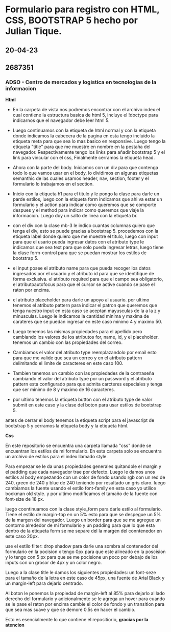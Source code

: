 # Formulario para registro con HTML, CSS, BOOTSTRAP 5 hecho por Julian Tique.
## 20-04-23
## 2687351
### ADSO - Centro de mercados y logistica en tecnologias de la informacion 

**Html**

- En la carpeta de vista nos podremos encontrar con el archivo index el cual contiene la estructura basica de html 5, incluye el !doctype para indicarnos que el navegador debe leer html 5.
- Luego continuamos con la etiqueta de html normal y con la etiqueta <head> donde indicamos la cabecera de la pagina en esta tengo incluido la etiqueta meta para que sea lo mas basico en responsive.  Luego tengo la etiqueta "title" para que me muestre en nombre en la pestaña del navegador. Respectivamente tengo los links para añadir bootstrap 5 y el link para vincular con el css, Finalmente cerramos la etiqueta head.
  
- Ahora con la parte del body. Iniciamos con un div para que contenga todo lo que vamos usar en el body, lo dividimos en algunas etiquetas semanthic de las cuales usamos header, nav, section, footer y el formulario lo trabajamos en el section.  
- Inicio con la etiqueta h1 para el titulo y le pongo la clase para darle un parde estilos, luego con la etiqueta form indicamos que ahi va estar un formulario y el action para indicar como queremos que se comporte despues y el method para indicar como queremos que viaje la informacion. Luego doy un salto de linea con la etiqueta br.
  
- con el div con la clase mb-3 le indico cuantas columnas quiero que tenga el div, esto se puede gracias a bootstrap 5. procedemos con la etiqueta label donde quiero que me muestre el titulo, luego con input para que el usario pueda ingresar datos con el atributo type le indicamos que sea text para que solo pueda ingresar letras, luego tiene la clase form-control para que se puedan mostrar los estilos de bootstrap 5. 
- el input posee el atributo name para que pueda recoger los datos ingresados por el usuario y el atributo id para que se identifique de forma exclusiva. el atributo required para que el campo sea obligatorio, el atributoautofocus para que el cursor se active cuando se pase el raton por encima. 
- el atributo placeholder para darle un apoyo al usuario. por ultimo tenemos el atributo pattern para indicar el patron que queremos que tenga nuestro input en esta caso se aceptan mayusculas de la a la z y minusculas. Luego le indicamos la cantidad minima y maxima de carateres que se puedan ingresar en este caso minimo 4 y maximo 50.
  
- Luego tenemos las mismas propiedades para el apellido pero cambiando los valores de los atributos for, name, id, y el placeholder. tenemos un cambio con las propiedades del correo. 
  
- Cambiamos el valor del atributo type reemplazandolo por email esto para que me valide que sea un correo y en el atributo pattern delimitando el limite de caracteres en este caso 100.
  
- Tambien tenemos un cambio con las propiedades de la contraseña cambiando el valor del atributo type por un password y el atributo pattern esta configurado para que admita carcteres especiales y tenga que ser minimo de 8 y maximo de 16 caracteres. 
  
- por ultimo tenemos la etiqueta button con el atributo type de valor submit en este caso y la clase del boton para usar estilos de bootstrap 5.
  
antes de cerrar el body tenemos la etiqueta script para el javascript de bootstrap 5 y cerramos la etiqueta body y la etiqueta html.
  
**Css**

En este repositorio se encuentra una carpeta llamada "css" donde se encuentran los estilos de mi formulario.
En esta carpeta solo se encuentra un archivo de estilos para el index llamado style.  
  
Para empezar se le da unas propiedades generales quitandole el margin y el padding que cada navegador trae por defecto. Luego le damos unos estilos al body empezando con un color de fondo usando rgb con un red de 240, green de 240 y blue de 240 teniendo por resultado un gris claro. luego cambiamos la fuente usando el estilo font-family en esta caso yo utilice bookman old style. y por ultimo modificamos el tamaño de la fuente con font-size de 18 px. 
  
luego coontinuamos con la clase style_form para darle estilo al formulario. Tiene el estilo de margin-top en un 5% esto para que se despegue un 5% de la margen del navegador. Luego un border para que se me agregue un contorno alrededor de mi formulario y un padding para que lo que esta dentro de la etiqueta form se me separe del la margen del conntenedor en este caso 20px.
  
use el estilo filter: drop shadow para darle una sombra al contenedor del formulario en la pocision x tengo 0px para que este alineado en la poscision y lo tengo con 5 px para que se me pocisione un poco por debajo de los inputs con un grosor de 4px y un color negro. 
  
Luego a la clase title le damos los siguientes propiedades: un font-seze para el tamaño de la letra en este caso de 45px, una fuente de Arial Black y un margin-left para dejarlo centrado. 
  
Al boton le ponemos la propiedad de margin-left al 85% para dejarlo al lado derecho del formulario y adicionalmente se le agrega un hover para cuando se le pase el raton por encima cambie el color de fondo y un transition para que sea mas suave y que se demore 0.5s en hacer el cambio.
  
Esto es esencialmente lo que contiene el repositiorio, **gracias por la atencion** 
